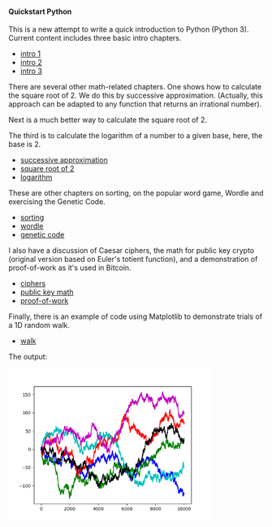 #### Quickstart Python

This is a new attempt to write a quick introduction to Python (Python 3).  Current content includes three basic intro chapters.

- [intro 1](chapters/intro1.md)
- [intro 2](chapters/intro2.md)
- [intro 3](chapters/intro3.md)

There are several other math-related chapters.  One shows how to calculate the square root of 2.  We do this by successive approximation.  (Actually, this approach can be adapted to any function that returns an irrational number).

Next is a much better way to calculate the square root of 2.

The third is to calculate the logarithm of a number to a given base, here, the base is 2.

- [successive approximation](chapters/sqrt.md)
- [square root of 2](sqrt2.md)
- [logarithm](chapters/log.md)

These are other chapters on sorting, on the popular word game, Wordle and exercising the Genetic Code.

- [sorting](chapters/sorting.md)
- [wordle](chapters/wordle.md)
- [genetic code](chapters/gc.md)

I also have a discussion of Caesar ciphers, the math for public key crypto (original version based on Euler's totient function), and a demonstration of proof-of-work as it's used in Bitcoin.

- [ciphers](chapters/caesar.md)
- [public key math](chapters/math.md)
- [proof-of-work](chapters/proof.md)

Finally, there is an example of code using Matplotlib to demonstrate trials of a 1D random walk. 

- [walk](code/walk.py)

The output:

<img src="figs/walk.png" style="width: 400px;" />

